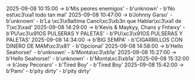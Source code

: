 2025-09-08 10:15:00 -> b'Mis peores enemigos' - b'unknown' - b'No est\xc3\xa1 todo tan mal'
2025-09-08 10:47:00 -> b'Johnny Garso' - b'unknown' - b'La \xc3\x9altima Canci\xc3\xb3n que Hablar\xc3\xa1 de T\xc3\xad'
2025-09-08 14:29:00 -> b'Kevis & Maykyy, Chans y Fntwxy' - b'PU\xc3\x91OS PULSERAS Y PALETAS' - b'PU\xc3\x91OS PULSERAS Y PALETAS'
2025-09-08 14:34:00 -> b'BIG SEMPA' - b'CIGARRILLOS CON DINERO DE MAM\xc3\x81' - b'Opcional'
2025-09-08 14:58:00 -> b'Hello Seahorse!' - b'unknown' - b'Monta\xc3\xb1a'
2025-09-08 15:27:00 -> b'Hello Seahorse!' - b'unknown' - b'Monta\xc3\xb1a'
2025-09-08 15:32:00 -> b'Joey Pecoraro' - b'Tired Boy' - b'Tired Boy'
2025-09-08 15:42:00 -> b'Pami' - b'pity dirty' - b'pity dirty'

